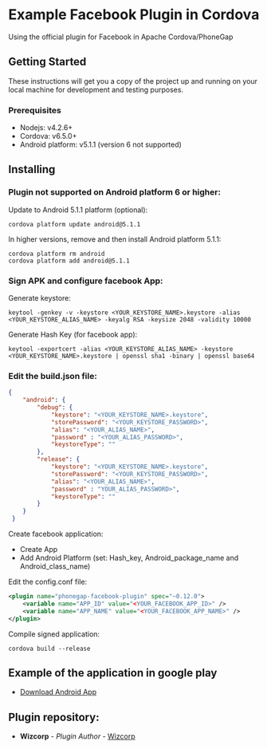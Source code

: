 # Example Facebook Plugin in Cordova

Using the official plugin for Facebook in Apache Cordova/PhoneGap

## Getting Started

These instructions will get you a copy of the project up and running on your local machine for development and testing purposes. 

### Prerequisites

* Nodejs: v4.2.6+
* Cordova: v6.5.0+
* Android platform: v5.1.1 (version 6 not supported)

## Installing 

### Plugin not supported on Android platform 6 or higher: 

Update to Android 5.1.1 platform (optional):
```
cordova platform update android@5.1.1
```

In higher versions, remove and then install Android platform 5.1.1:
```
cordova platform rm android
cordova platform add android@5.1.1
```
### Sign APK and configure facebook App:

Generate keystore:
```
keytool -genkey -v -keystore <YOUR_KEYSTORE_NAME>.keystore -alias <YOUR_KEYSTORE_ALIAS_NAME> -keyalg RSA -keysize 2048 -validity 10000
```

Generate Hash Key (for facebook app):
```
keytool -exportcert -alias <YOUR_KEYSTORE_ALIAS_NAME> -keystore <YOUR_KEYSTORE_NAME>.keystore | openssl sha1 -binary | openssl base64
```

### Edit the build.json file:

```json
{
    "android": {
        "debug": {
            "keystore": "<YOUR_KEYSTORE_NAME>.keystore",
            "storePassword": "<YOUR_KEYSTORE_PASSWORD>",
            "alias": "<YOUR_ALIAS_NAME>",
            "password" : "<YOUR_ALIAS_PASSWORD>",
            "keystoreType": ""
        },
        "release": {
            "keystore": "<YOUR_KEYSTORE_NAME>.keystore",
            "storePassword": "<YOUR_KEYSTORE_PASSWORD>",
            "alias": "<YOUR_ALIAS_NAME>",
            "password" : "YOUR_ALIAS_PASSWORD>",
            "keystoreType": ""
        }
    }
 }
```

Create facebook application:

* Create App
* Add Android Platform  (set: Hash_key, Android_package_name and Android_class_name)


Edit the config.conf file:

```xml
<plugin name="phonegap-facebook-plugin" spec="~0.12.0">
    <variable name="APP_ID" value="<YOUR_FACEBOOK_APP_ID>" />
    <variable name="APP_NAME" value="<YOUR_FACEBOOK_APP_NAME>" />
</plugin>
```


Compile signed application:

```
cordova build --release
```

## Example of the application in google play


* [Download Android App](https://play.google.com/store/apps/details?id=com.pefaur.cordovafb)

## Plugin repository:
* **Wizcorp** - *Plugin Author* - [Wizcorp](https://github.com/Wizcorp/phonegap-facebook-plugin)


